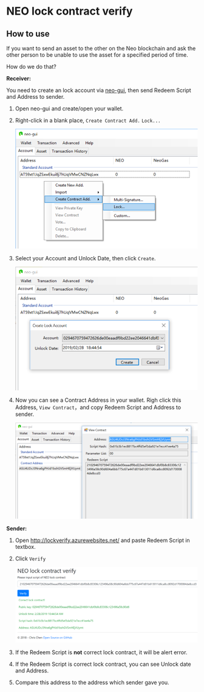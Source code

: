 # NEO lock contract verify

## How to use

If you want to send an asset to the other on the Neo blockchain and ask the other person to be unable to use the asset for a specified period of time.

How do we do that?

**Receiver:**

You need to create an lock account via [neo-gui](https://neo.org/download), then send Redeem Script and Address to sender.

1. Open neo-gui and create/open your wallet.

2. Right-click in a blank place, `Create Contract Add.` `Lock...`

   ![](Images/a.png)

3. Select your Account and Unlock Date, then click `Create`.

   ![](Images/b.png)

4. Now you can see a Contract Address in your wallet. Righ click this Address, `View Contract`，and copy Redeem Script and Address to sender.

   ![](Images/c.png)



**Sender:**

1. Open http://lockverify.azurewebsites.net/ and paste Redeem Script in textbox.

2. Click `Verify`

   ![](Images/d.png)

3. If the Redeem Script is **not** correct lock contract, it will be alert error.

4. If the Redeem Script is correct lock contract, you can see Unlock date and Address.

5. Compare this address to the address which sender gave you.



